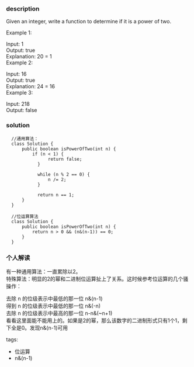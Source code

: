 ### description    
  Given an integer, write a function to determine if it is a power of two.  
    
  Example 1:  
    
  Input: 1  
  Output: true   
  Explanation: 20 = 1  
  Example 2:  
    
  Input: 16  
  Output: true  
  Explanation: 24 = 16  
  Example 3:  
    
  Input: 218  
  Output: false  
### solution    
```    
  //通用算法：  
  class Solution {  
      public boolean isPowerOfTwo(int n) {  
          if (n < 1) {  
                return false;  
            }  
      
            while (n % 2 == 0) {  
                n /= 2;  
            }  
      
            return n == 1;  
      }  
  }  
    
  //位运算算法  
  class Solution {  
      public boolean isPowerOfTwo(int n) {  
          return n > 0 && (n&(n-1)) == 0;  
      }  
  }  
```    
    
### 个人解读    
  有一种通用算法：一直累除以2。  
  特殊算法：明显的2的幂和二进制位运算扯上了关系。这时候参考位运算的几个骚操作：  
    
  去除 n 的位级表示中最低的那一位    n&(n-1)    
  得到 n 的位级表示中最低的那一位    n&(-n)     
  去除 n 的位级表示中最高的那一位    n-n&(\~n+1)     
  看看这里面能不能用上的。如果是2的幂，那么该数字的二进制形式只有1个1，剩下全是0。发现n&(n-1)可用  
    
tags:    
  -  位运算  
  -  n&(n-1)    

